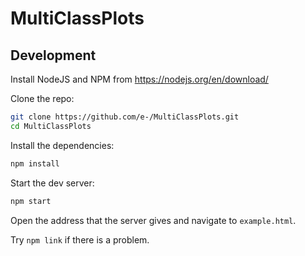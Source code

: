 # MultiClassPlots

## Development

Install NodeJS and NPM from https://nodejs.org/en/download/

Clone the repo:

```bash
git clone https://github.com/e-/MultiClassPlots.git
cd MultiClassPlots
```

Install the dependencies:

```bash
npm install
```

Start the dev server:

```bash
npm start
```

Open the address that the server gives and navigate to `example.html`.

Try `npm link` if there is a problem.


